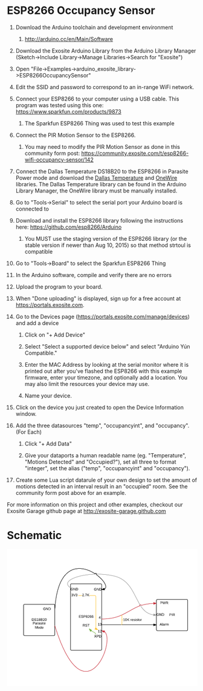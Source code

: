 ESP8266 Occupancy Sensor
=========================

1. Download the Arduino toolchain and development environment

    1. http://arduino.cc/en/Main/Software

2. Download the Exosite Arduino Library from the Arduino Library Manager (Sketch->Include Library->Manage Libraries->Search for "Exosite")

3. Open "File->Examples->arduino_exosite_library->ESP8266OccupancySensor"

4. Edit the SSID and password to correspond to an in-range WiFi network.

5. Connect your ESP8266 to your computer using a USB cable. This program was tested using this one: https://www.sparkfun.com/products/9873

	1. The Sparkfun ESP8266 Thing was used to test this example

6. Connect the PIR Motion Sensor to the ESP8266.

	1. You may need to modify the PIR Motion Sensor as done in this community form post: https://community.exosite.com/t/esp8266-wifi-occupancy-sensor/142

7. Connect the Dallas Temperature DS18B20 to the ESP8266 in Parasite Power mode and download the [Dallas Temperature](https://github.com/milesburton/Arduino-Temperature-Control-Library) and [OneWire](http://playground.arduino.cc/Learning/OneWire) libraries. The Dallas Temperature library can be found in the Arduino Library Manager, the OneWire library must be manually installed.

8. Go to "Tools->Serial" to select the serial port your Arduino board is connected to

9. Download and install the ESP8266 library following the instructions here: https://github.com/esp8266/Arduino

	1. You MUST use the staging version of the ESP8266 library (or the stable version if newer than Aug 10, 2015) so that method strtoul is compatible

10. Go to "Tools->Board" to select the Sparkfun ESP8266 Thing
 
11. In the Arduino software, compile and verify there are no errors

12. Upload the program to your board.

13. When "Done uploading" is displayed, sign up for a free account at https://portals.exosite.com.

14. Go to the Devices page (https://portals.exosite.com/manage/devices) and add a device

	1. Click on "+ Add Device"

	2. Select "Select a supported device below" and select "Arduino Yún Compatible."

	3. Enter the MAC Address by looking at the serial monitor where it is printed out after you've flashed the ESP8266 with this example firmware, enter your timezone, and optionally add a location. You may also limit the resources your device may use.

	4. Name your device.

15. Click on the device you just created to open the Device Information window.

16. Add the three datasources "temp", "occupancyint", and "occupancy". (For Each)

	1. Click "+ Add Data"

	2. Give your dataports a human readable name (eg. "Temperature", "Motions Detected" and "Occupied?"), set all three to format "integer", set the alias ("temp", "occupancyint" and "occupancy").

17. Create some Lua script datarule of your own design to set the amount of motions detected in an interval result in an "occupied" room. See the community form post above for an example.

For more information on this project and other examples, checkout our Exosite Garage github page at http://exosite-garage.github.com


Schematic
=========
![image](extras/esp8266occupancyschematic.png)